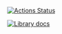 [![Actions Status](https://github.com/lovezah/library/workflows/verify/badge.svg)](https://github.com/lovezah/library/actions)

 [![Library docs](https://img.shields.io/static/v1?label=GitHub+Pages&message=+&color=brightgreen&logo=github)](https://lovezah.github.io/library/)